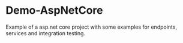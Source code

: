 # Demo-AspNetCore
Example of a asp.net core project with some examples for endpoints, services and integration testing.
